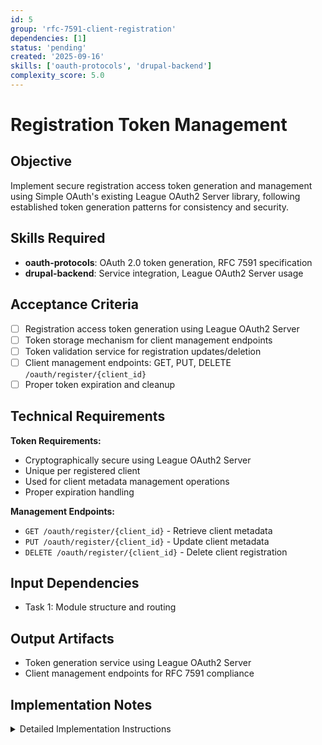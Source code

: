 ```yaml
---
id: 5
group: 'rfc-7591-client-registration'
dependencies: [1]
status: 'pending'
created: '2025-09-16'
skills: ['oauth-protocols', 'drupal-backend']
complexity_score: 5.0
---
```


# Registration Token Management

## Objective

Implement secure registration access token generation and management using Simple OAuth's existing League OAuth2 Server library, following established token generation patterns for consistency and security.

## Skills Required

- **oauth-protocols**: OAuth 2.0 token generation, RFC 7591 specification
- **drupal-backend**: Service integration, League OAuth2 Server usage

## Acceptance Criteria

- [ ] Registration access token generation using League OAuth2 Server
- [ ] Token storage mechanism for client management endpoints
- [ ] Token validation service for registration updates/deletion
- [ ] Client management endpoints: GET, PUT, DELETE `/oauth/register/{client_id}`
- [ ] Proper token expiration and cleanup

## Technical Requirements

**Token Requirements:**

- Cryptographically secure using League OAuth2 Server
- Unique per registered client
- Used for client metadata management operations
- Proper expiration handling

**Management Endpoints:**

- `GET /oauth/register/{client_id}` - Retrieve client metadata
- `PUT /oauth/register/{client_id}` - Update client metadata
- `DELETE /oauth/register/{client_id}` - Delete client registration

## Input Dependencies

- Task 1: Module structure and routing

## Output Artifacts

- Token generation service using League OAuth2 Server
- Client management endpoints for RFC 7591 compliance

## Implementation Notes

<details>
<summary>Detailed Implementation Instructions</summary>

Leverage Simple OAuth's existing League OAuth2 Server (v9.2.0) infrastructure:

**Token Generation Service:**

```php
<?php

namespace Drupal\simple_oauth_client_registration\Service;

class RegistrationTokenService {

  protected $authorizationServer;

  public function __construct($authorization_server) {
    // Inject Simple OAuth's existing authorization server
    $this->authorizationServer = $authorization_server;
  }

  public function generateRegistrationAccessToken($clientId): string {
    // Use League library's token generation
    // Follow Simple OAuth's existing token patterns
  }
}
```

**Token Storage:**

- Store tokens in a dedicated table or use existing OAuth token infrastructure
- Link tokens to Consumer entity IDs
- Include expiration timestamps

**Management Endpoints Routing:**

```yaml
simple_oauth_client_registration.manage:
  path: '/oauth/register/{client_id}'
  defaults:
    _controller: 'ClientRegistrationController::manage'
  methods: [GET, PUT, DELETE]
  requirements:
    _access: 'TRUE'
```

**Controller Methods:**

- `manage(Request $request, $client_id)` - Route to appropriate method based on HTTP verb
- Validate registration_access_token from Authorization header
- Follow RFC 7591 Section 3 for client configuration endpoint

**Token Validation:**

- Extract `Bearer {registration_access_token}` from Authorization header
- Validate token against stored tokens for the client_id
- Return appropriate 401/403 errors for invalid tokens

Use Simple OAuth's existing League OAuth2 Server patterns for all token operations to ensure consistency and security.

</details>
